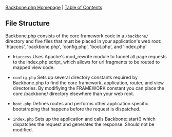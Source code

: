 [Backbone.php Homepage](https://github.com/jamesatracy/Backbone.php) | [Table of Contents](toc.md)

## File Structure

Backbone.php consists of the core framework code in a `/backbone/` directory and five files that must be placed in your application's web root: 'htacces', 'backbone.php', 'config.php', 'boot.php', and 'index.php'

* `htaccess` Uses Apache's mod_rewrite module to funnel all page requests to the index.php script, which allows for url fragments to be routed to mapped view code.

* `config.php` Sets up several directory constants required by Backbone.php to find the core framework, application, router, and view directories. By modifiying the FRAMEWORK constant you can place the core /backbone/ directory elsewhere than your web root.

* `boot.php` Defines routes and performs other application specific bootstraping that happens before the request is dispatched.

* `index.php` Sets up the application and calls Backbone::start() which dispatches the request and generates the response. Should not be modified.
